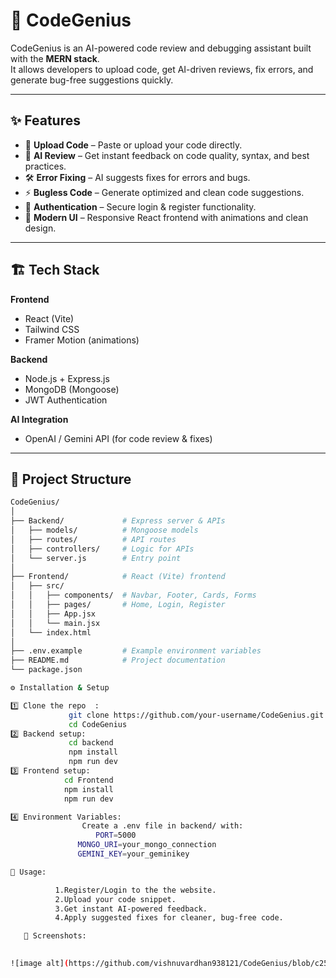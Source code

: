 # 🚀 CodeGenius

CodeGenius is an AI-powered code review and debugging assistant built with the **MERN stack**.  
It allows developers to upload code, get AI-driven reviews, fix errors, and generate bug-free suggestions quickly.

---

## ✨ Features

- 📂 **Upload Code** – Paste or upload your code directly.  
- 🤖 **AI Review** – Get instant feedback on code quality, syntax, and best practices.  
- 🛠 **Error Fixing** – AI suggests fixes for errors and bugs.  
- ⚡ **Bugless Code** – Generate optimized and clean code suggestions.  
- 🔐 **Authentication** – Secure login & register functionality.  
- 🎨 **Modern UI** – Responsive React frontend with animations and clean design.  

---

## 🏗️ Tech Stack

**Frontend**  
- React (Vite)  
- Tailwind CSS  
- Framer Motion (animations)  

**Backend**  
- Node.js + Express.js  
- MongoDB (Mongoose)  
- JWT Authentication  

**AI Integration**  
- OpenAI / Gemini API (for code review & fixes)  

---

## 📂 Project Structure

```bash
CodeGenius/
│
├── Backend/             # Express server & APIs
│   ├── models/          # Mongoose models
│   ├── routes/          # API routes
│   ├── controllers/     # Logic for APIs
│   └── server.js        # Entry point
│
├── Frontend/            # React (Vite) frontend
│   ├── src/
│   │   ├── components/  # Navbar, Footer, Cards, Forms
│   │   ├── pages/       # Home, Login, Register
│   │   ├── App.jsx
│   │   └── main.jsx
│   └── index.html
│
├── .env.example         # Example environment variables
├── README.md            # Project documentation
└── package.json

⚙️ Installation & Setup

1️⃣ Clone the repo  : 
             git clone https://github.com/your-username/CodeGenius.git
             cd CodeGenius
2️⃣ Backend setup:
             cd backend
             npm install
             npm run dev
3️⃣ Frontend setup:
            cd Frontend
            npm install
            npm run dev

4️⃣ Environment Variables:
                Create a .env file in backend/ with:
                   PORT=5000
               MONGO_URI=your_mongo_connection 
               GEMINI_KEY=your_geminikey 

🚀 Usage: 

          1.Register/Login to the the website.
          2.Upload your code snippet.
          3.Get instant AI-powered feedback. 
          4.Apply suggested fixes for cleaner, bug-free code. 

   📸 Screenshots:   
   

![image alt](https://github.com/vishnuvardhan938121/CodeGenius/blob/c25d176b813571e2b7948fff2bf5c6a9c27d762b/WhatsApp%20Image%202025-09-29%20at%2012.56.10_c97e1f3e.jpg)


      

              


